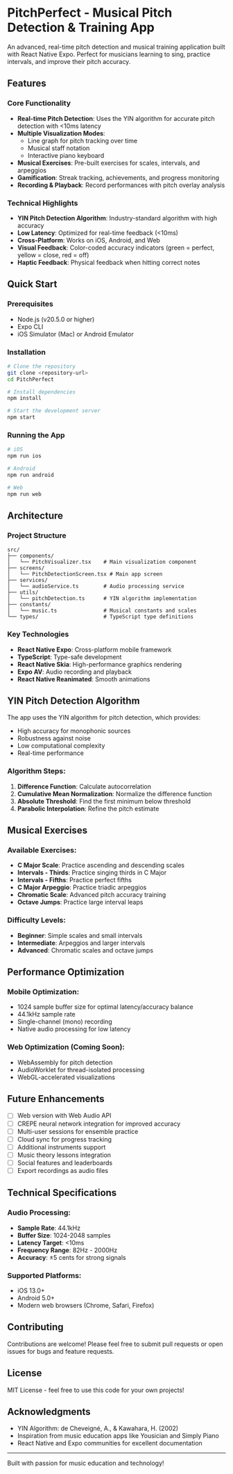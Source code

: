 # PitchPerfect - Musical Pitch Detection & Training App

An advanced, real-time pitch detection and musical training application built with React Native Expo. Perfect for musicians learning to sing, practice intervals, and improve their pitch accuracy.

## Features

### Core Functionality
- **Real-time Pitch Detection**: Uses the YIN algorithm for accurate pitch detection with <10ms latency
- **Multiple Visualization Modes**:
  - Line graph for pitch tracking over time
  - Musical staff notation
  - Interactive piano keyboard
- **Musical Exercises**: Pre-built exercises for scales, intervals, and arpeggios
- **Gamification**: Streak tracking, achievements, and progress monitoring
- **Recording & Playback**: Record performances with pitch overlay analysis

### Technical Highlights
- **YIN Pitch Detection Algorithm**: Industry-standard algorithm with high accuracy
- **Low Latency**: Optimized for real-time feedback (<10ms)
- **Cross-Platform**: Works on iOS, Android, and Web
- **Visual Feedback**: Color-coded accuracy indicators (green = perfect, yellow = close, red = off)
- **Haptic Feedback**: Physical feedback when hitting correct notes

## Quick Start

### Prerequisites
- Node.js (v20.5.0 or higher)
- Expo CLI
- iOS Simulator (Mac) or Android Emulator

### Installation

```bash
# Clone the repository
git clone <repository-url>
cd PitchPerfect

# Install dependencies
npm install

# Start the development server
npm start
```

### Running the App

```bash
# iOS
npm run ios

# Android
npm run android

# Web
npm run web
```

## Architecture

### Project Structure
```
src/
├── components/
│   └── PitchVisualizer.tsx    # Main visualization component
├── screens/
│   └── PitchDetectionScreen.tsx # Main app screen
├── services/
│   └── audioService.ts        # Audio processing service
├── utils/
│   └── pitchDetection.ts      # YIN algorithm implementation
├── constants/
│   └── music.ts               # Musical constants and scales
└── types/                     # TypeScript type definitions
```

### Key Technologies
- **React Native Expo**: Cross-platform mobile framework
- **TypeScript**: Type-safe development
- **React Native Skia**: High-performance graphics rendering
- **Expo AV**: Audio recording and playback
- **React Native Reanimated**: Smooth animations

## YIN Pitch Detection Algorithm

The app uses the YIN algorithm for pitch detection, which provides:
- High accuracy for monophonic sources
- Robustness against noise
- Low computational complexity
- Real-time performance

### Algorithm Steps:
1. **Difference Function**: Calculate autocorrelation
2. **Cumulative Mean Normalization**: Normalize the difference function
3. **Absolute Threshold**: Find the first minimum below threshold
4. **Parabolic Interpolation**: Refine the pitch estimate

## Musical Exercises

### Available Exercises:
- **C Major Scale**: Practice ascending and descending scales
- **Intervals - Thirds**: Practice singing thirds in C Major
- **Intervals - Fifths**: Practice perfect fifths
- **C Major Arpeggio**: Practice triadic arpeggios
- **Chromatic Scale**: Advanced pitch accuracy training
- **Octave Jumps**: Practice large interval leaps

### Difficulty Levels:
- **Beginner**: Simple scales and small intervals
- **Intermediate**: Arpeggios and larger intervals
- **Advanced**: Chromatic scales and octave jumps

## Performance Optimization

### Mobile Optimization:
- 1024 sample buffer size for optimal latency/accuracy balance
- 44.1kHz sample rate
- Single-channel (mono) recording
- Native audio processing for low latency

### Web Optimization (Coming Soon):
- WebAssembly for pitch detection
- AudioWorklet for thread-isolated processing
- WebGL-accelerated visualizations

## Future Enhancements

- [ ] Web version with Web Audio API
- [ ] CREPE neural network integration for improved accuracy
- [ ] Multi-user sessions for ensemble practice
- [ ] Cloud sync for progress tracking
- [ ] Additional instruments support
- [ ] Music theory lessons integration
- [ ] Social features and leaderboards
- [ ] Export recordings as audio files

## Technical Specifications

### Audio Processing:
- **Sample Rate**: 44.1kHz
- **Buffer Size**: 1024-2048 samples
- **Latency Target**: <10ms
- **Frequency Range**: 82Hz - 2000Hz
- **Accuracy**: ±5 cents for strong signals

### Supported Platforms:
- iOS 13.0+
- Android 5.0+
- Modern web browsers (Chrome, Safari, Firefox)

## Contributing

Contributions are welcome! Please feel free to submit pull requests or open issues for bugs and feature requests.

## License

MIT License - feel free to use this code for your own projects!

## Acknowledgments

- YIN Algorithm: de Cheveigné, A., & Kawahara, H. (2002)
- Inspiration from music education apps like Yousician and Simply Piano
- React Native and Expo communities for excellent documentation

---

Built with passion for music education and technology!